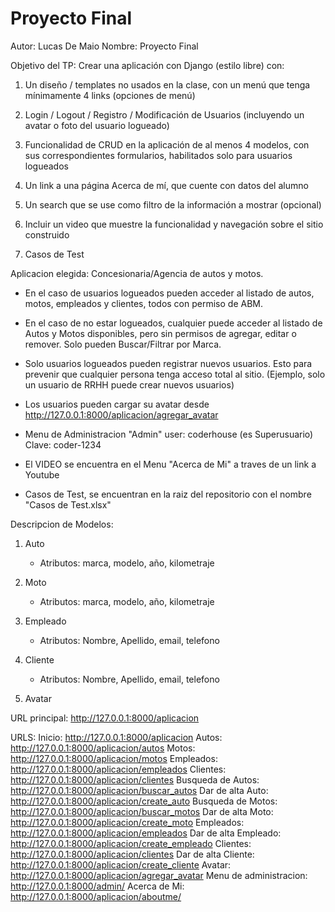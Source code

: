 # Proyecto Final

Autor: Lucas De Maio
Nombre: Proyecto Final

Objetivo del TP:
Crear una aplicación con Django (estilo libre) con:

1. Un diseño / templates no usados en la clase, con un menú que tenga mínimamente 4 links (opciones de menú)
2. Login / Logout / Registro / Modificación de Usuarios (incluyendo un avatar o foto del usuario logueado)
3. Funcionalidad de CRUD en la aplicación de al menos 4 modelos, con sus correspondientes formularios, habilitados solo para usuarios logueados
4. Un link a una página Acerca de mí, que cuente con datos del alumno

5. Un search que se use como filtro de la información a mostrar (opcional)

6. Incluir un video que muestre la funcionalidad y navegación sobre el sitio construido

7. Casos de Test


Aplicacion elegida:
Concesionaria/Agencia de autos y motos.
*   En el caso de usuarios logueados pueden acceder al listado de autos, motos, empleados y clientes, todos con permiso de ABM. 

*   En el caso de no estar logueados, cualquier puede acceder al listado de Autos y Motos disponibles, pero sin permisos de agregar, editar o remover. Solo pueden Buscar/Filtrar por Marca.

*   Solo usuarios logueados pueden registrar nuevos usuarios. Esto para prevenir que cualquier persona tenga acceso total al sitio. (Ejemplo, solo un usuario de RRHH puede crear nuevos usuarios)

*   Los usuarios pueden cargar su avatar desde http://127.0.0.1:8000/aplicacion/agregar_avatar

*  Menu de Administracion "Admin"
    user: coderhouse    (es Superusuario)
    Clave: coder-1234

* El VIDEO se encuentra en el Menu "Acerca de Mi" a traves de un link a Youtube

* Casos de Test, se encuentran en la raiz del repositorio con el nombre "Casos de Test.xlsx"

Descripcion de Modelos:
1. Auto
    * Atributos: marca, modelo, año, kilometraje
2. Moto
    * Atributos: marca, modelo, año, kilometraje
3.  Empleado
    * Atributos: Nombre, Apellido, email, telefono

4. Cliente
    * Atributos: Nombre, Apellido, email, telefono

5. Avatar


URL principal: http://127.0.0.1:8000/aplicacion

URLS:
    Inicio: http://127.0.0.1:8000/aplicacion
    Autos: http://127.0.0.1:8000/aplicacion/autos
    Motos: http://127.0.0.1:8000/aplicacion/motos
    Empleados: http://127.0.0.1:8000/aplicacion/empleados
    Clientes: http://127.0.0.1:8000/aplicacion/clientes
    Busqueda de Autos: http://127.0.0.1:8000/aplicacion/buscar_autos
    Dar de alta Auto: http://127.0.0.1:8000/aplicacion/create_auto
    Busqueda de Motos: http://127.0.0.1:8000/aplicacion/buscar_motos
    Dar de alta Moto: http://127.0.0.1:8000/aplicacion/create_moto
    Empleados: http://127.0.0.1:8000/aplicacion/empleados
    Dar de alta Empleado: http://127.0.0.1:8000/aplicacion/create_empleado
    Clientes: http://127.0.0.1:8000/aplicacion/clientes
    Dar de alta Cliente: http://127.0.0.1:8000/aplicacion/create_cliente
    Avatar: http://127.0.0.1:8000/aplicacion/agregar_avatar
    Menu de administracion: http://127.0.0.1:8000/admin/
    Acerca de Mi: http://127.0.0.1:8000/aplicacion/aboutme/



    




